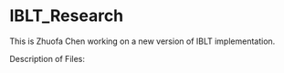 # IBLT_Research
This is Zhuofa Chen working on a new version of IBLT implementation. 

Description of Files: 


